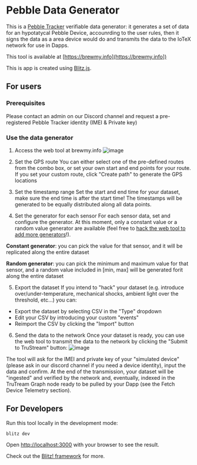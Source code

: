 # Pebble Data Generator

This is a [Pebble Tracker](https://docs.iotex.io/secure-hardware/pebble-tracker) verifiable data generator: it generates a set of data for an hypotatycal Pebble Device, accounrding to the user rules, then it signs the data as a area device would do and transmits the data to the IoTeX network for use in Dapps.

This tool is available at [https://brewmy.info](https://brewmy.info])

This is app is created using [Blitz.js](https://github.com/blitz-js/blitz).

## For users

### Prerequisites
Please contact an admin on our Discord channel and request a pre-registered Pebble Tracker identity (IMEI & Private key)

### Use the data generator
1. Access the web tool at brewmy.info
![image](https://user-images.githubusercontent.com/11096047/131354629-a4eb5a46-2605-4f60-86c2-43b705892f62.png)

2. Set the GPS route
You can either select one of the pre-defined routes from the combo box, or set your own start and end points for your route. If you set your custom route, click "Create path" to generate the GPS locations

3. Set the timestamp range
Set the start and end time for your dataset, make sure the end time is after the start time! The timestamps will be generated to be equally distributed along all data points.

4. Set the generator for each sensor
For each sensor data, set and configure the generator. At this moment, only a constant value or a random value generator are available (feel free to [hack the web tool to add more generators](#for_developers)!). 

**Constant generator**: you can pick the value for that sensor, and it will be replicated along the entire dataset

**Random generator**: you can pick the minimum and maximum value for that sensor, and a random value included in [min, max] will be generated forit along the entire dataset

5. Export the dataset
If you intend to "hack" your dataset (e.g. introduce over/under-temperature, mechanical shocks, ambient light over the threshold, etc...) you can:
- Export the dataset by selecting CSV in the "Type" dropdown
- Edit your CSV by introducing your custom "events"
- Reimport the CSV by clicking the "Import" button

6. Send the data to the network
Once your dataset is ready, you can use the web tool to transmit the data to the network by clicking the "Submit to TruStream" button:
![image](https://user-images.githubusercontent.com/11096047/131355306-50b7fd5d-5d0f-4abd-9e09-a6b060d92877.png)


The tool will ask for the IMEI and private key of your "simulated device" (please ask in our discord channel if you need a device identity), input the data and confirm.
At the end of the transmission, your dataset will be "ingested" and verified by the network and, eventually, indexed in the TruTream Graph node ready to be pulled by your Dapp (see the Fetch Device Telemetry section).

## For Developers

Run this tool locally in the development mode:

```
blitz dev
```

Open [http://localhost:3000](http://localhost:3000) with your browser to see the result.

Check out the [Blitz! framework](https://github.com/blitz-js/blitz#readme) for more.


